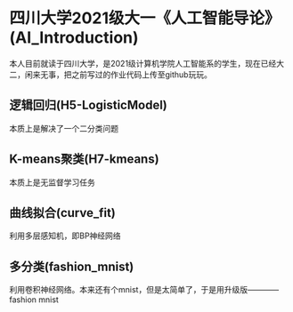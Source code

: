 # 四川大学2021级大一《人工智能导论》(AI_Introduction) 
本人目前就读于四川大学，是2021级计算机学院人工智能系的学生，现在已经大二，闲来无事，把之前写过的作业代码上传至github玩玩。

## 逻辑回归(H5-LogisticModel)
本质上是解决了一个二分类问题
## K-means聚类(H7-kmeans)
本质上是无监督学习任务
## 曲线拟合(curve_fit)
利用多层感知机，即BP神经网络
## 多分类(fashion_mnist)
利用卷积神经网络。本来还有个mnist，但是太简单了，于是用升级版————fashion mnist
